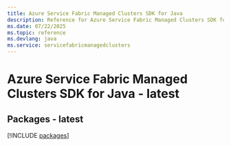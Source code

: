 ```yaml
---
title: Azure Service Fabric Managed Clusters SDK for Java
description: Reference for Azure Service Fabric Managed Clusters SDK for Java
ms.date: 07/22/2025
ms.topic: reference
ms.devlang: java
ms.service: servicefabricmanagedclusters
---
```

# Azure Service Fabric Managed Clusters SDK for Java - latest
## Packages - latest
[!INCLUDE [packages](service-fabric-managed-clusters-index.md)]
